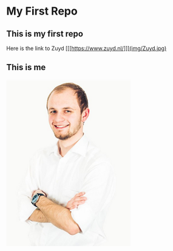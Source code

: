 # My First Repo
## This is my first repo
Here is the link to Zuyd
[[[https://www.zuyd.nl/]]](img/Zuyd.jpg) 
## This is me
![Sander Schmeitz](img/sander_schmeitz.png)
